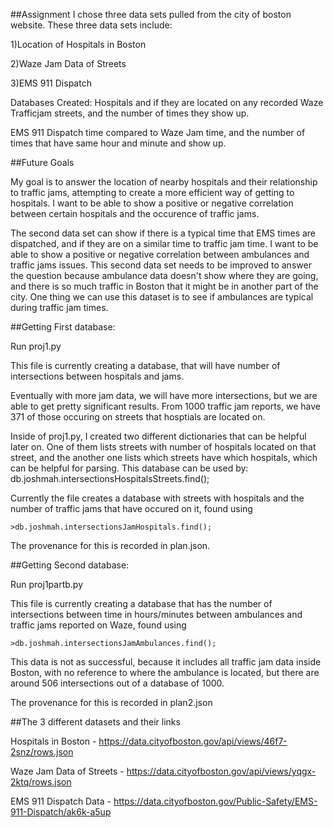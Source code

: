##Assignment
I chose three data sets pulled from the city of boston website. These three data sets include:


1)Location of Hospitals in Boston

2)Waze Jam Data of Streets

3)EMS 911 Dispatch

Databases Created:
Hospitals and if they are located on any recorded Waze Trafficjam streets, and the number of times they show up.

EMS 911 Dispatch time compared to Waze Jam time, and the number of times that have same hour and minute and show up.


##Future Goals

My goal is to answer the location of nearby hospitals and their relationship to traffic jams, attempting to create
a more efficient way of getting to hospitals. I want to be able to show a positive or negative correlation between certain hospitals and the occurence of traffic jams. 

The second data set can show if there is a typical time that EMS times are dispatched, and if they are on a similar time to traffic jam time. I want to be able to show a positive or negative correlation between ambulances and traffic jams issues. This second data set needs to be improved to answer the question because ambulance data doesn't show where they are going, and there is so much traffic in Boston that it might be in another part of the city. One thing we can use this dataset is to see if ambulances are typical during traffic jam times.

##Getting First database:


Run proj1.py

This file is currently creating a database, that will have number of intersections between hospitals and jams.

Eventually with more jam data, we will have more intersections, but we are able to get pretty significant results. From 1000 traffic jam reports, we have 371 of those occuring on streets that hosptials are located on. 

Inside of proj1.py, I created two different dictionaries that can be helpful later on. One of them lists streets with number of hospitals located on that street, and the another one lists which streets have which hospitals, which can be helpful for parsing. This database can be used by: db.joshmah.intersectionsHospitalsStreets.find();

Currently the file creates a database with streets with hospitals and the number of traffic jams that have occured on it, found using
```
>db.joshmah.intersectionsJamHospitals.find();
```
  
The provenance for this is recorded in plan.json. 


##Getting Second database:

Run proj1partb.py

This file is currently creating a database that has the number of intersections between time in hours/minutes between ambulances and traffic jams reported on Waze, found using
```
>db.joshmah.intersectionsJamAmbulances.find();
```
This data is not as successful, because it includes all traffic jam data inside Boston, with no reference to where the ambulance is located, but there are around 506 intersections out of a database of 1000. 

The provenance for this is recorded in plan2.json

##The 3 different datasets and their links


Hospitals in Boston - https://data.cityofboston.gov/api/views/46f7-2snz/rows.json

Waze Jam Data of Streets - https://data.cityofboston.gov/api/views/yqgx-2ktq/rows.json

EMS 911 Dispatch Data - https://data.cityofboston.gov/Public-Safety/EMS-911-Dispatch/ak6k-a5up

